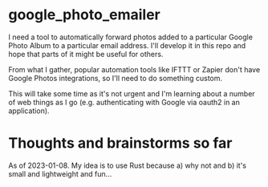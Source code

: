 # google_photo_emailer
I need a tool to automatically forward photos added to a particular Google Photo Album to a particular email address. I'll develop it in this repo and hope that parts of it might be useful for others. 

From what I gather, popular automation tools like IFTTT or Zapier don't have Google Photos integrations, so I'll need to do something custom.

This will take some time as it's not urgent and I'm learning about a number of web things as I go (e.g. authenticating with Google via oauth2 in an application).

# Thoughts and brainstorms so far
As of 2023-01-08. My idea is to use Rust because a) why not and b) it's small and lightweight and fun...
